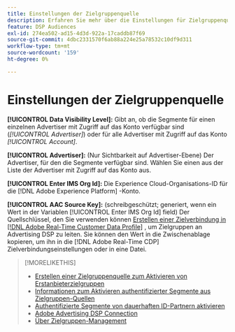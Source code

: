 ```yaml
---
title: Einstellungen der Zielgruppenquelle
description: Erfahren Sie mehr über die Einstellungen für Zielgruppenquellen.
feature: DSP Audiences
exl-id: 274ea502-ad15-4d3d-922a-17caddb87f69
source-git-commit: 4dbc2331570f6ab88a224e25a78532c10df9d311
workflow-type: tm+mt
source-wordcount: '159'
ht-degree: 0%

---
```


# Einstellungen der Zielgruppenquelle

**[!UICONTROL Data Visibility Level]:** Gibt an, ob die Segmente für einen einzelnen Advertiser mit Zugriff auf das Konto verfügbar sind (*[!UICONTROL Advertiser]*) oder für alle Advertiser mit Zugriff auf das Konto *[!UICONTROL Account]*.

**[!UICONTROL Advertiser]:** (Nur Sichtbarkeit auf Advertiser-Ebene) Der Advertiser, für den die Segmente verfügbar sind. Wählen Sie einen aus der Liste der Advertiser mit Zugriff auf das Konto aus.

**[!UICONTROL Enter IMS Org Id]:** Die Experience Cloud-Organisations-ID für die [!DNL Adobe Experience Platform] -Konto.

**[!UICONTROL AAC Source Key]:** (schreibgeschützt; generiert, wenn ein Wert in der Variablen [!UICONTROL Enter IMS Org Id] field) Der Quellschlüssel, den Sie verwenden können [Erstellen einer Zielverbindung in [!DNL Adobe Real-Time Customer Data Profile]](https://experienceleague.adobe.com/docs/experience-platform/destinations/catalog/advertising/adobe-advertising-cloud-connection.html) , um Zielgruppen an Advertising DSP zu leiten. Sie können den Wert in die Zwischenablage kopieren, um ihn in die [!DNL Adobe Real-Time CDP] Zielverbindungseinstellungen oder in eine Datei.

>[!MORELIKETHIS]
>
>* [Erstellen einer Zielgruppenquelle zum Aktivieren von Erstanbieterzielgruppen](source-create.md)
>* [Informationen zum Aktivieren authentifizierter Segmente aus Zielgruppen-Quellen](source-about.md)
>* [Authentifizierte Segmente von dauerhaften ID-Partnern aktivieren](source-durable-id.md)
>* [Adobe Advertising DSP Connection](https://experienceleague.adobe.com/docs/experience-platform/destinations/catalog/advertising/adobe-advertising-cloud-connection.html)
>* [Über Zielgruppen-Management](/help/dsp/audiences/audience-about.md)

